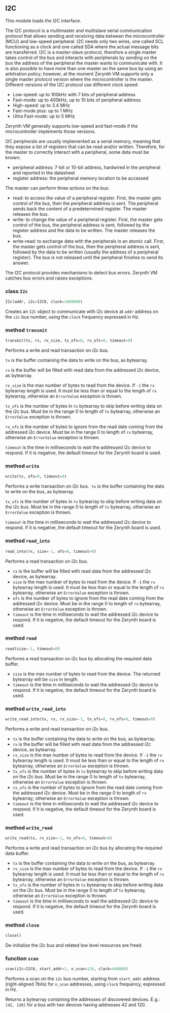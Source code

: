 ## I2C

This module loads the I2C interface.

The I2C protocol is a multimaster and multislave serial communication protocol that allows sending and receiving data between the microcontroller (MCU) and low-speed peripheral.
I2C needs only two wires, one called SCL functioning as a clock and one called SDA where the actual message bits are transferred.
I2C is a master-slave protocol, therefore a single master takes control of the bus and interacts with peripherals by sending on the bus the address of the peripheral the master wants to communicate with.
It is also possible to have more than one master on the same bus by using an arbitration policy; however, at the moment Zerynth VM supports only a single master protocol version where the microcontroller is the master.
Different versions of the I2C protocol use different clock speed:

* Low-speed: up to 100kHz with 7 bits of peripheral address
* Fast-mode: up to 400kHz, up to 10 bits of peripheral address
* High-speed: up to 3.4 MHz
* Fast-mode plus: up to 1 MHz
* Ultra Fast-mode: up to 5 MHz

Zerynth VM generally supports low-speed and fast-mode if the microcontroller implements those versions.

I2C peripherals are usually implemented as a serial memory, meaning that they expose a list of registers that can be read and/or written. Therefore, for the master to correctly interact with a peripheral, some data must be known:

* peripheral address: 7-bit or 10-bit address, hardwired in the peripheral and reported in the datasheet
* register address: the peripheral memory location to be accessed

The master can perform three actions on the bus:

* read: to access the value of a peripheral register. First, the master gets control of the bus, then the peripheral address is sent. The peripheral sends back the content of a predetermined register. The master releases the bus.
* write: to change the value of a peripheral register. First, the master gets control of the bus, the peripheral address is sent, followed by the register address and the data to be written. The master releases the bus.
* write-read: to exchange data with the peripherals in an atomic call. First, the master gets control of the bus, then the peripheral address is sent, followed by the data to be written (usually the address of a peripheral register). The bus is not released until the peripheral finishes to send its answer.


The I2C protocol provides mechanisms to detect bus errors. Zerynth VM catches bus errors and raises exceptions.

### class `I2c`
```python
I2c(addr, i2c=I2C0, clock=1000000)
```
Creates an `I2C` object to communicate with i2c device at `addr` address on the `i2c` bus number, using the `clock` frequency expressed in Hz.

### method `transmit`
```python
transmit(tx, rx, rx_size, tx_ofs=0, rx_ofs=0, timeout=0)
```
Performs a write and read transaction on i2c bus.

`tx` is the buffer containing the data to write on the bus, as bytearray.

`rx` is the buffer will be filled with read data from the addressed i2c device, as bytearray.

`rx_size` is the max number of bytes to read from the device. If `-1` the `rx` bytearray length is used. It must be less than or equal to the length of `rx` bytearray, otherwise an `ErrorValue` exception is thrown.

`tx_ofs` is the number of bytes in `tx` bytearray to skip before writing data on the i2c bus. Must be in the range 0 to length of `tx` bytearray, otherwise an `ErrorValue` exception is thrown.

`rx_ofs` is the number of bytes to ignore from the read date coming from the addressed i2c device. Must be in the range 0 to length of `rx` bytearray, otherwise an `ErrorValue` exception is thrown.

`timeout` is the time in milliseconds to wait the addressed i2c device to respond. If it is negative, the default timeout for the Zerynth board is used.

### method `write`
```python
write(tx, ofs=0, timeout=0)
```
Performs a write transaction on i2c bus.
﻿
`tx` is the buffer containing the data to write on the bus, as bytearray.

`tx_ofs` is the number of bytes in `tx` bytearray to skip before writing data on the i2c bus. Must be in the range 0 to length of `tx` bytearray, otherwise an `ErrorValue` exception is thrown.

`timeout` is the time in milliseconds to wait the addressed i2c device to respond. If it is negative, the default timeout for the Zerynth board is used.

### method `read_into`
```python
read_into(rx, size=-1, ofs=0, timeout=0)
```
Performs a read transaction on i2c bus.

* `rx` is the buffer will be filled with read data from the addressed i2c device, as bytearray.
* `size` is the max number of bytes to read from the device. If `-1` the `rx` bytearray length is used. It must be less than or equal to the length of `rx` bytearray, otherwise an `ErrorValue` exception is thrown.
* `ofs` is the number of bytes to ignore from the read date coming from the addressed i2c device. Must be in the range 0 to length of `rx` bytearray, otherwise an `ErrorValue` exception is thrown.
* `timeout` is the time in milliseconds to wait the addressed i2c device to respond. If it is negative, the default timeout for the Zerynth board is used.

### method `read`
```python
read(size=-1, timeout=0)
```
Performs a read transaction on i2c bus by allocating the required data buffer.

* `size` is the max number of bytes to read from the device. The returned bytearray will be `size` in length.
* `timeout` is the time in milliseconds to wait the addressed i2c device to respond. If it is negative, the default timeout for the Zerynth board is used.

### method `write_read_into`
```python
write_read_into(tx, rx, rx_size=-1, tx_ofs=0, rx_ofs=0, timeout=0)
```
Performs a write and read transaction on i2c bus.

* `tx` is the buffer containing the data to write on the bus, as bytearray.
* `rx` is the buffer will be filled with read data from the addressed i2c device, as bytearray.
* `rx_size` is the max number of bytes to read from the device. If `-1` the `rx` bytearray length is used. It must be less than or equal to the length of `rx` bytearray, otherwise an `ErrorValue` exception is thrown.
* `tx_ofs` is the number of bytes in `tx` bytearray to skip before writing data on the i2c bus. Must be in the range 0 to length of `tx` bytearray, otherwise an `ErrorValue` exception is thrown.
* `rx_ofs` is the number of bytes to ignore from the read date coming from the addressed i2c device. Must be in the range 0 to length of `rx` bytearray, otherwise an `ErrorValue` exception is thrown.
* `timeout` is the time in milliseconds to wait the addressed i2c device to respond. If it is negative, the default timeout for the Zerynth board is used.

### method `write_read`
```python
write_read(tx, rx_size=-1, tx_ofs=0, timeout=0)
```

Performs a write and read transaction on i2c bus by allocating the required data buffer.

* `tx` is the buffer containing the data to write on the bus, as bytearray.
* `rx_size` is the max number of bytes to read from the device. If `-1` the `rx` bytearray length is used. It must be less than or equal to the length of `rx` bytearray, otherwise an `ErrorValue` exception is thrown.
* `tx_ofs` is the number of bytes in `tx` bytearray to skip before writing data on the i2c bus. Must be in the range 0 to length of `tx` bytearray, otherwise an `ErrorValue` exception is thrown.
* `timeout` is the time in milliseconds to wait the addressed i2c device to respond. If it is negative, the default timeout for the Zerynth board is used.

### method `close`
```python
close()
```
De-initialize the i2c bus and related low level resources are freed.

### function `scan`
```python
scan(i2c=I2C0, start_addr=1, n_scan=126, clock=400000)
```
Performs a scan on the `i2c` bus number, starting from `start_addr` address (right-aligned 7bits) for `n_scan` addresses, using `clock` frequency, expressed in Hz.

Returns a bytearray containing the addresses of discovered devices. E.g.: `[42, 120]` for a bus with two devices having addresses 42 and 120.

